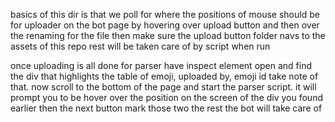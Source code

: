 basics of this dir is that we poll for where the positions of mouse should be for uploader on the bot page by hovering over upload button and then over the renaming for the file then make sure the upload button folder navs to the assets of this repo rest will be taken care of by script when run


once uploading is all done 
for parser have inspect element open and find the div that highlights the table of emoji, uploaded by, emoji id take note of that. now scroll to the bottom of the page and start the parser script. it will prompt you to be hover over the position on the screen of the div you found earlier then the next button mark those two the rest the bot will take care of 
